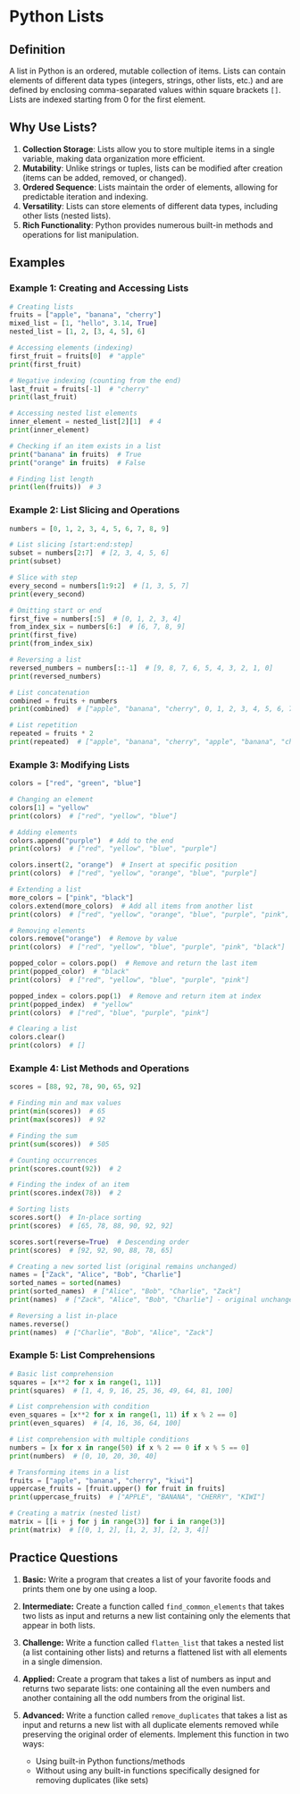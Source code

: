 # Python Lists

## Definition
A list in Python is an ordered, mutable collection of items. Lists can contain elements of different data types (integers, strings, other lists, etc.) and are defined by enclosing comma-separated values within square brackets `[]`. Lists are indexed starting from 0 for the first element.

## Why Use Lists?
1. **Collection Storage**: Lists allow you to store multiple items in a single variable, making data organization more efficient.
2. **Mutability**: Unlike strings or tuples, lists can be modified after creation (items can be added, removed, or changed).
3. **Ordered Sequence**: Lists maintain the order of elements, allowing for predictable iteration and indexing.
4. **Versatility**: Lists can store elements of different data types, including other lists (nested lists).
5. **Rich Functionality**: Python provides numerous built-in methods and operations for list manipulation.

## Examples

### Example 1: Creating and Accessing Lists
```python
# Creating lists
fruits = ["apple", "banana", "cherry"]
mixed_list = [1, "hello", 3.14, True]
nested_list = [1, 2, [3, 4, 5], 6]

# Accessing elements (indexing)
first_fruit = fruits[0]  # "apple"
print(first_fruit)

# Negative indexing (counting from the end)
last_fruit = fruits[-1]  # "cherry"
print(last_fruit)

# Accessing nested list elements
inner_element = nested_list[2][1]  # 4
print(inner_element)

# Checking if an item exists in a list
print("banana" in fruits)  # True
print("orange" in fruits)  # False

# Finding list length
print(len(fruits))  # 3
```

### Example 2: List Slicing and Operations
```python
numbers = [0, 1, 2, 3, 4, 5, 6, 7, 8, 9]

# List slicing [start:end:step]
subset = numbers[2:7]  # [2, 3, 4, 5, 6]
print(subset)

# Slice with step
every_second = numbers[1:9:2]  # [1, 3, 5, 7]
print(every_second)

# Omitting start or end
first_five = numbers[:5]  # [0, 1, 2, 3, 4]
from_index_six = numbers[6:]  # [6, 7, 8, 9]
print(first_five)
print(from_index_six)

# Reversing a list
reversed_numbers = numbers[::-1]  # [9, 8, 7, 6, 5, 4, 3, 2, 1, 0]
print(reversed_numbers)

# List concatenation
combined = fruits + numbers
print(combined)  # ["apple", "banana", "cherry", 0, 1, 2, 3, 4, 5, 6, 7, 8, 9]

# List repetition
repeated = fruits * 2
print(repeated)  # ["apple", "banana", "cherry", "apple", "banana", "cherry"]
```

### Example 3: Modifying Lists
```python
colors = ["red", "green", "blue"]

# Changing an element
colors[1] = "yellow"
print(colors)  # ["red", "yellow", "blue"]

# Adding elements
colors.append("purple")  # Add to the end
print(colors)  # ["red", "yellow", "blue", "purple"]

colors.insert(2, "orange")  # Insert at specific position
print(colors)  # ["red", "yellow", "orange", "blue", "purple"]

# Extending a list
more_colors = ["pink", "black"]
colors.extend(more_colors)  # Add all items from another list
print(colors)  # ["red", "yellow", "orange", "blue", "purple", "pink", "black"]

# Removing elements
colors.remove("orange")  # Remove by value
print(colors)  # ["red", "yellow", "blue", "purple", "pink", "black"]

popped_color = colors.pop()  # Remove and return the last item
print(popped_color)  # "black"
print(colors)  # ["red", "yellow", "blue", "purple", "pink"]

popped_index = colors.pop(1)  # Remove and return item at index
print(popped_index)  # "yellow"
print(colors)  # ["red", "blue", "purple", "pink"]

# Clearing a list
colors.clear()
print(colors)  # []
```

### Example 4: List Methods and Operations
```python
scores = [88, 92, 78, 90, 65, 92]

# Finding min and max values
print(min(scores))  # 65
print(max(scores))  # 92

# Finding the sum
print(sum(scores))  # 505

# Counting occurrences
print(scores.count(92))  # 2

# Finding the index of an item
print(scores.index(78))  # 2

# Sorting lists
scores.sort()  # In-place sorting
print(scores)  # [65, 78, 88, 90, 92, 92]

scores.sort(reverse=True)  # Descending order
print(scores)  # [92, 92, 90, 88, 78, 65]

# Creating a new sorted list (original remains unchanged)
names = ["Zack", "Alice", "Bob", "Charlie"]
sorted_names = sorted(names)
print(sorted_names)  # ["Alice", "Bob", "Charlie", "Zack"]
print(names)  # ["Zack", "Alice", "Bob", "Charlie"] - original unchanged

# Reversing a list in-place
names.reverse()
print(names)  # ["Charlie", "Bob", "Alice", "Zack"]
```

### Example 5: List Comprehensions
```python
# Basic list comprehension
squares = [x**2 for x in range(1, 11)]
print(squares)  # [1, 4, 9, 16, 25, 36, 49, 64, 81, 100]

# List comprehension with condition
even_squares = [x**2 for x in range(1, 11) if x % 2 == 0]
print(even_squares)  # [4, 16, 36, 64, 100]

# List comprehension with multiple conditions
numbers = [x for x in range(50) if x % 2 == 0 if x % 5 == 0]
print(numbers)  # [0, 10, 20, 30, 40]

# Transforming items in a list
fruits = ["apple", "banana", "cherry", "kiwi"]
uppercase_fruits = [fruit.upper() for fruit in fruits]
print(uppercase_fruits)  # ["APPLE", "BANANA", "CHERRY", "KIWI"]

# Creating a matrix (nested list)
matrix = [[i + j for j in range(3)] for i in range(3)]
print(matrix)  # [[0, 1, 2], [1, 2, 3], [2, 3, 4]]
```

## Practice Questions

1. **Basic:** Write a program that creates a list of your favorite foods and prints them one by one using a loop.

2. **Intermediate:** Create a function called `find_common_elements` that takes two lists as input and returns a new list containing only the elements that appear in both lists.

3. **Challenge:** Write a function called `flatten_list` that takes a nested list (a list containing other lists) and returns a flattened list with all elements in a single dimension.

4. **Applied:** Create a program that takes a list of numbers as input and returns two separate lists: one containing all the even numbers and another containing all the odd numbers from the original list.

5. **Advanced:** Write a function called `remove_duplicates` that takes a list as input and returns a new list with all duplicate elements removed while preserving the original order of elements. Implement this function in two ways: 
   - Using built-in Python functions/methods
   - Without using any built-in functions specifically designed for removing duplicates (like sets)